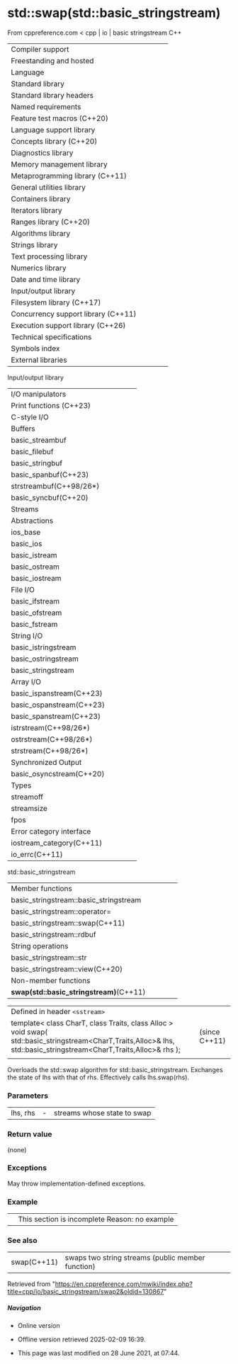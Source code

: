 # std::swap(std::basic_stringstream)

From cppreference.com
< cpp‎ | io‎ | basic stringstream
C++

|  |  |  |  |  |
| --- | --- | --- | --- | --- |
| Compiler support | | | | |
| Freestanding and hosted | | | | |
| Language | | | | |
| Standard library | | | | |
| Standard library headers | | | | |
| Named requirements | | | | |
| Feature test macros (C++20) | | | | |
| Language support library | | | | |
| Concepts library (C++20) | | | | |
| Diagnostics library | | | | |
| Memory management library | | | | |
| Metaprogramming library (C++11) | | | | |
| General utilities library | | | | |
| Containers library | | | | |
| Iterators library | | | | |
| Ranges library (C++20) | | | | |
| Algorithms library | | | | |
| Strings library | | | | |
| Text processing library | | | | |
| Numerics library | | | | |
| Date and time library | | | | |
| Input/output library | | | | |
| Filesystem library (C++17) | | | | |
| Concurrency support library (C++11) | | | | |
| Execution support library (C++26) | | | | |
| Technical specifications | | | | |
| Symbols index | | | | |
| External libraries | | | | |

Input/output library

|  |  |  |  |  |
| --- | --- | --- | --- | --- |
| I/O manipulators | | | | |
| Print functions (C++23) | | | | |
| C-style I/O | | | | |
| Buffers | | | | |
| basic_streambuf | | | | |
| basic_filebuf | | | | |
| basic_stringbuf | | | | |
| basic_spanbuf(C++23) | | | | |
| strstreambuf(C++98/26\*) | | | | |
| basic_syncbuf(C++20) | | | | |
| Streams | | | | |
| Abstractions | | | | |
| ios_base | | | | |
| basic_ios | | | | |
| basic_istream | | | | |
| basic_ostream | | | | |
| basic_iostream | | | | |
| File I/O | | | | |
| basic_ifstream | | | | |
| basic_ofstream | | | | |
| basic_fstream | | | | |
| String I/O | | | | |
| basic_istringstream | | | | |
| basic_ostringstream | | | | |
| basic_stringstream | | | | |
| Array I/O | | | | |
| basic_ispanstream(C++23) | | | | |
| basic_ospanstream(C++23) | | | | |
| basic_spanstream(C++23) | | | | |
| istrstream(C++98/26\*) | | | | |
| ostrstream(C++98/26\*) | | | | |
| strstream(C++98/26\*) | | | | |
| Synchronized Output | | | | |
| basic_osyncstream(C++20) | | | | |
| Types | | | | |
| streamoff | | | | |
| streamsize | | | | |
| fpos | | | | |
| Error category interface | | | | |
| iostream_category(C++11) | | | | |
| io_errc(C++11) | | | | |

std::basic_stringstream

|  |  |  |  |  |
| --- | --- | --- | --- | --- |
| Member functions | | | | |
| basic_stringstream::basic_stringstream | | | | |
| basic_stringstream::operator= | | | | |
| basic_stringstream::swap(C++11) | | | | |
| basic_stringstream::rdbuf | | | | |
| String operations | | | | |
| basic_stringstream::str | | | | |
| basic_stringstream::view(C++20) | | | | |
| Non-member functions | | | | |
| ****swap(std::basic_stringstream)****(C++11) | | | | |

|  |  |  |
| --- | --- | --- |
| Defined in header `<sstream>` |  |  |
| template< class CharT, class Traits, class Alloc >  void swap( std::basic_stringstream<CharT,Traits,Alloc>& lhs, std::basic_stringstream<CharT,Traits,Alloc>& rhs ); |  | (since C++11) |
|  |  |  |

Overloads the std::swap algorithm for std::basic_stringstream. Exchanges the state of lhs with that of rhs. Effectively calls lhs.swap(rhs).

### Parameters

|  |  |  |
| --- | --- | --- |
| lhs, rhs | - | streams whose state to swap |

### Return value

(none)

### Exceptions

May throw implementation-defined exceptions.

### Example

|  |  |
| --- | --- |
|  | This section is incomplete Reason: no example |

### See also

|  |  |
| --- | --- |
| swap(C++11) | swaps two string streams   (public member function) |

Retrieved from "<https://en.cppreference.com/mwiki/index.php?title=cpp/io/basic_stringstream/swap2&oldid=130867>"

##### Navigation

- Online version
- Offline version retrieved 2025-02-09 16:39.

- This page was last modified on 28 June 2021, at 07:44.